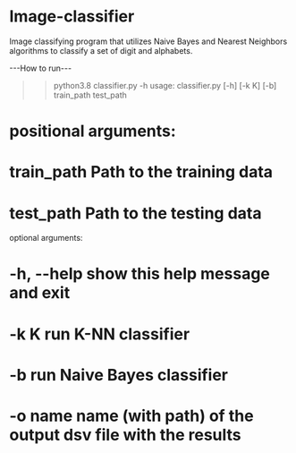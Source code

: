 # Image-classifier
Image classifying program that utilizes Naive Bayes and Nearest Neighbors algorithms to classify a set of digit and alphabets.

---How to run---
>> python3.8 classifier.py -h
usage: classifier.py [-h] [-k K] [-b] train_path test_path

# positional arguments:
  # train_path  Path to the training data
  # test_path   Path to the testing data

optional arguments:
  # -h, --help  show this help message and exit
  # -k K        run K-NN classifier
  # -b          run Naive Bayes classifier
  # -o name     name (with path) of the output dsv file with the results
  
  

